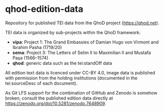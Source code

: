 # qhod-edition-data

Repository for published TEI data from the QhoD project (<https://qhod.net>).

TEI data is organized by sub-projects within the QhoD framework: 

- **vipa**: Project 1: The Grand Embassies of Damian Hugo von Virmont and Ibrahim Pasha (1719/20)
- **sema**: Project 3: The Letters of Selim II to Maximilian II and Mustafa Paşa (1566–1574)
- **qhod**: generic data such as the tei:standOff data

All edition text data is licenced under CC-BY 4.0, image data is published with permission from the holding institutions (documented in the tei:sourceDesc of each document). 

As Git LFS support for the combination of GitHub and Zenodo is somehow broken, consult the published edition data directly at <https://zenodo.org/doi/10.5281/zenodo.7648909>. 

